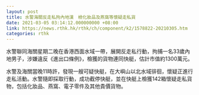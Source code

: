 ```yaml
---
layout: post
title: 水警海關反走私拘內地漢　檢化妝品及燕窩等懷疑走私貨
date: 2021-03-05 03:14:12.000000000 +08:00
link: https://news.rthk.hk/rthk/ch/component/k2/1578822-20210305.htm
categories: rthk
---
```


水警聯同海關星期二晚在香港西面水域一帶，展開反走私行動，拘捕一名33歲內地男子，涉嫌違反《進出口條例》，檢獲的貨物連同快艇，估計市值約1300萬元。

水警及海關當晚11時許，發現一艘可疑快艇，在大嶼山以北水域徘徊，懷疑正進行走私活動。水警隨即採取行動，成功截停快艇，並在快艇上檢獲142箱懷疑走私貨物，包括化妝品、燕窩、電子零件及其他貴價貨物。

